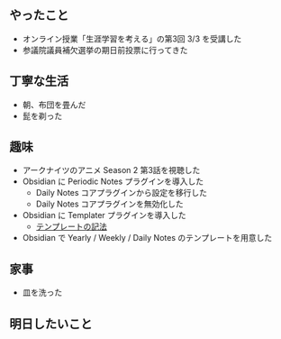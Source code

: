 ## やったこと
- オンライン授業「生涯学習を考える」の第3回 3/3 を受講した
- 参議院議員補欠選挙の期日前投票に行ってきた
## 丁寧な生活
- 朝、布団を畳んだ
- 髭を剃った
## 趣味
- アークナイツのアニメ Season 2 第3話を視聴した
- Obsidian に Periodic Notes プラグインを導入した
	- Daily Notes コアプラグインから設定を移行した
	- Daily Notes コアプラグインを無効化した
- Obsidian に Templater プラグインを導入した
	- [テンプレートの記法](https://silentvoid13.github.io/Templater/syntax.html)
- Obsidian で Yearly / Weekly / Daily Notes のテンプレートを用意した
## 家事
- 皿を洗った
## 明日したいこと
